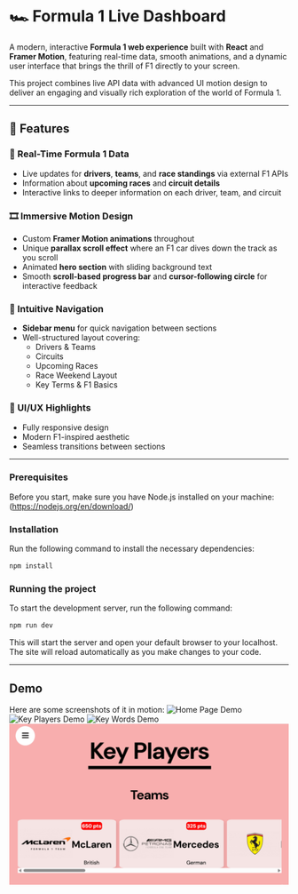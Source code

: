 # 🏎️ Formula 1 Live Dashboard

A modern, interactive **Formula 1 web experience** built with **React** and **Framer Motion**, featuring real-time data, smooth animations, and a dynamic user interface that brings the thrill of F1 directly to your screen.

This project combines live API data with advanced UI motion design to deliver an engaging and visually rich exploration of the world of Formula 1.

---

## 🚀 Features

### 🏁 Real-Time Formula 1 Data

- Live updates for **drivers**, **teams**, and **race standings** via external F1 APIs
- Information about **upcoming races** and **circuit details**
- Interactive links to deeper information on each driver, team, and circuit

### 🎞️ Immersive Motion Design

- Custom **Framer Motion animations** throughout
- Unique **parallax scroll effect** where an F1 car dives down the track as you scroll
- Animated **hero section** with sliding background text
- Smooth **scroll-based progress bar** and **cursor-following circle** for interactive feedback

### 🧭 Intuitive Navigation

- **Sidebar menu** for quick navigation between sections
- Well-structured layout covering:
  - Drivers & Teams
  - Circuits
  - Upcoming Races
  - Race Weekend Layout
  - Key Terms & F1 Basics

### 💅 UI/UX Highlights

- Fully responsive design
- Modern F1-inspired aesthetic
- Seamless transitions between sections

---

### Prerequisites

Before you start, make sure you have Node.js installed on your machine: (https://nodejs.org/en/download/)

### Installation

Run the following command to install the necessary dependencies:

```bash
npm install
```

### Running the project

To start the development server, run the following command:

```bash
npm run dev
```

This will start the server and open your default browser to your localhost. The site will reload automatically as you make changes to your code.

---

## Demo

Here are some screenshots of it in motion:
![Home Page Demo](public/home_Page.gif)
![Key Players Demo](public/key_players.gif)
![Key Words Demo](public/key_words.gif)
![Dide Bar Navigation Demo](public/side_bar.gif)
